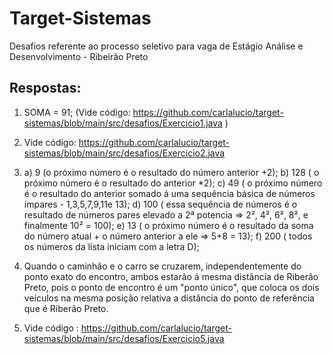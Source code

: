 # Target-Sistemas

Desafios referente ao processo seletivo para vaga de Estágio Análise e Desenvolvimento - Ribeirão Preto

## Respostas:

1) SOMA = 91; (Vide código:  https://github.com/carlalucio/target-sistemas/blob/main/src/desafios/Exercicio1.java )

2) Vide código:  https://github.com/carlalucio/target-sistemas/blob/main/src/desafios/Exercicio2.java

3) a) 9 (o próximo número é o resultado do número anterior +2);
     b) 128 ( o próximo número é o resultado do anterior *2);
     c) 49 ( o próximo número é o resultado do anterior somado á uma sequência básica de números ímpares - 1,3,5,7,9,11e 13);
     d) 100 ( essa sequência de números é o resultado de números pares elevado a 2ª potencia => 2², 4², 6², 8², e finalmente 10² = 100);
     e) 13 ( o próximo número é o resultado da soma do número atual + o número anterior a ele => 5+8 = 13);
     f) 200 ( todos os números da lista iniciam com a letra D);


4) Quando o caminhão e o carro se cruzarem, independentemente do ponto exato do encontro,  ambos estarão á mesma distância de Riberão Preto, pois o ponto de encontro é um "ponto único", que coloca os dois veículos na mesma posição relativa a distância do ponto de referência que é Riberão Preto. 

5) Vide código :  https://github.com/carlalucio/target-sistemas/blob/main/src/desafios/Exercicio5.java
